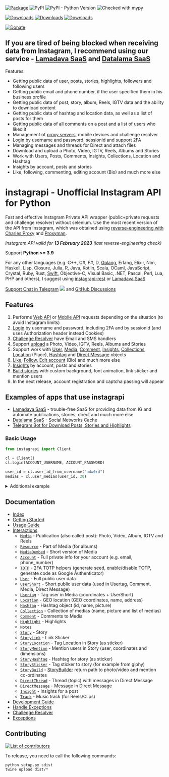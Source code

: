 [![Package](https://github.com/adw0rd/instagrapi/actions/workflows/python-package.yml/badge.svg?branch=master)](https://github.com/adw0rd/instagrapi/actions/workflows/python-package.yml)
![PyPI](https://img.shields.io/pypi/v/instagrapi)
![PyPI - Python Version](https://img.shields.io/pypi/pyversions/instagrapi)
![Checked with mypy](https://img.shields.io/badge/mypy-checked-blue)

[![Downloads](https://pepy.tech/badge/instagrapi)](https://pepy.tech/project/instagrapi)
[![Downloads](https://pepy.tech/badge/instagrapi/month)](https://pepy.tech/project/instagrapi)
[![Downloads](https://pepy.tech/badge/instagrapi/week)](https://pepy.tech/project/instagrapi)

[![Donate](https://www.buymeacoffee.com/assets/img/custom_images/yellow_img.png)](https://www.buymeacoffee.com/adw0rd)

## If you are tired of being blocked when receiving data from Instagram, I recommend using our service - [Lamadava SaaS](https://lamadava.com) and [Datalama SaaS](https://datalama.io/)

Features:

* Getting public data of user, posts, stories, highlights, followers and following users
* Getting public email and phone number, if the user specified them in his business profile
* Getting public data of post, story, album, Reels, IGTV data and the ability to download content
* Getting public data of hashtag and location data, as well as a list of posts for them
* Getting public data of all comments on a post and a list of users who liked it
* Management of [proxy servers](https://soax.com/?r=sEysufQI), mobile devices and challenge resolver
* Login by username and password, sessionid and support 2FA
* Managing messages and threads for Direct and attach files
* Download and upload a Photo, Video, IGTV, Reels, Albums and Stories
* Work with Users, Posts, Comments, Insights, Collections, Location and Hashtag
* Insights by account, posts and stories
* Like, following, commenting, editing account (Bio) and much more else

# instagrapi - Unofficial Instagram API for Python

Fast and effective Instagram Private API wrapper (public+private requests and challenge resolver) without selenium. Use the most recent version of the API from Instagram, which was obtained using [reverse-engineering with Charles Proxy](https://adw0rd.com/2020/03/26/sniffing-instagram-charles-proxy/en/) and [Proxyman](https://proxyman.io/).

*Instagram API valid for **13 February 2023** (last reverse-engineering check)*

Support **Python >= 3.9**

For any other languages (e.g. C++, C#, F#, D, [Golang](https://github.com/adw0rd/instagrapi-rest/tree/main/golang), Erlang, Elixir, Nim, Haskell, Lisp, Closure, Julia, R, Java, Kotlin, Scala, OCaml, JavaScript, Crystal, Ruby, Rust, [Swift](https://github.com/adw0rd/instagrapi-rest/tree/main/swift), Objective-C, Visual Basic, .NET, Pascal, Perl, Lua, PHP and others), I suggest using [instagrapi-rest](https://github.com/adw0rd/instagrapi-rest) or [Lamadava SaaS](https://lamadava.com)

[Support Chat in Telegram](https://t.me/instagrapi)
![](https://gist.githubusercontent.com/m8rge/4c2b36369c9f936c02ee883ca8ec89f1/raw/c03fd44ee2b63d7a2a195ff44e9bb071e87b4a40/telegram-single-path-24px.svg) and [GitHub Discussions](https://github.com/adw0rd/instagrapi/discussions)


## Features

1. Performs [Web API](https://adw0rd.github.io/instagrapi/usage-guide/fundamentals.html) or [Mobile API](https://adw0rd.github.io/instagrapi/usage-guide/fundamentals.html) requests depending on the situation (to avoid Instagram limits)
2. [Login](https://adw0rd.github.io/instagrapi/usage-guide/interactions.html) by username and password, including 2FA and by sessionid (and uses Authorization header instead Cookies)
3. [Challenge Resolver](https://adw0rd.github.io/instagrapi/usage-guide/challenge_resolver.html) have Email and SMS handlers
4. Support [upload](https://adw0rd.github.io/instagrapi/usage-guide/media.html) a Photo, Video, IGTV, Reels, Albums and Stories
5. Support work with [User](https://adw0rd.github.io/instagrapi/usage-guide/user.html), [Media](https://adw0rd.github.io/instagrapi/usage-guide/media.html), [Comment](https://adw0rd.github.io/instagrapi/usage-guide/comment.html), [Insights](https://adw0rd.github.io/instagrapi/usage-guide/insight.html), [Collections](https://adw0rd.github.io/instagrapi/usage-guide/collection.html), [Location](https://adw0rd.github.io/instagrapi/usage-guide/location.html) (Place), [Hashtag](https://adw0rd.github.io/instagrapi/usage-guide/hashtag.html) and [Direct Message](https://adw0rd.github.io/instagrapi/usage-guide/direct.html) objects
6. [Like](https://adw0rd.github.io/instagrapi/usage-guide/media.html), [Follow](https://adw0rd.github.io/instagrapi/usage-guide/user.html), [Edit account](https://adw0rd.github.io/instagrapi/usage-guide/account.html) (Bio) and much more else
7. [Insights](https://adw0rd.github.io/instagrapi/usage-guide/insight.html) by account, posts and stories
8. [Build stories](https://adw0rd.github.io/instagrapi/usage-guide/story.html) with custom background, font animation, link sticker and mention users
9. In the next release, account registration and captcha passing will appear

## Examples of apps that use instagrapi

* [Lamadava SaaS](https://lamadava.com/) - trouble-free SaaS for providing data from IG and automate publications, stories, direct and much more else
* [Datalama SaaS](https://datalama.io/) - Social Networks Cache
* [Telegram Bot for Download Posts, Stories and Highlights](https://t.me/instagram_load_bot)

### Basic Usage

``` python
from instagrapi import Client

cl = Client()
cl.login(ACCOUNT_USERNAME, ACCOUNT_PASSWORD)

user_id = cl.user_id_from_username("adw0rd")
medias = cl.user_medias(user_id, 20)
```

<details>
    <summary>Additional example</summary>

```python
from instagrapi import Client
from instagrapi.types import StoryMention, StoryMedia, StoryLink, StoryHashtag

cl = Client()
cl.login(USERNAME, PASSWORD, verification_code="<2FA CODE HERE>")

media_pk = cl.media_pk_from_url('https://www.instagram.com/p/CGgDsi7JQdS/')
media_path = cl.video_download(media_pk)
adw0rd = cl.user_info_by_username('adw0rd')
hashtag = cl.hashtag_info('dhbastards')

cl.video_upload_to_story(
    media_path,
    "Credits @adw0rd",
    mentions=[StoryMention(user=adw0rd, x=0.49892962, y=0.703125, width=0.8333333333333334, height=0.125)],
    links=[StoryLink(webUri='https://github.com/adw0rd/instagrapi')],
    hashtags=[StoryHashtag(hashtag=hashtag, x=0.23, y=0.32, width=0.5, height=0.22)],
    medias=[StoryMedia(media_pk=media_pk, x=0.5, y=0.5, width=0.6, height=0.8)]
)
```
</details>

## Documentation

* [Index](https://adw0rd.github.io/instagrapi/)
* [Getting Started](https://adw0rd.github.io/instagrapi/getting-started.html)
* [Usage Guide](https://adw0rd.github.io/instagrapi/usage-guide/fundamentals.html)
* [Interactions](https://adw0rd.github.io/instagrapi/usage-guide/interactions.html)
  * [`Media`](https://adw0rd.github.io/instagrapi/usage-guide/media.html) - Publication (also called post): Photo, Video, Album, IGTV and Reels
  * [`Resource`](https://adw0rd.github.io/instagrapi/usage-guide/media.html) - Part of Media (for albums)
  * [`MediaOembed`](https://adw0rd.github.io/instagrapi/usage-guide/media.html) - Short version of Media
  * [`Account`](https://adw0rd.github.io/instagrapi/usage-guide/account.html) - Full private info for your account (e.g. email, phone_number)
  * [`TOTP`](https://adw0rd.github.io/instagrapi/usage-guide/totp.html) - 2FA TOTP helpers (generate seed, enable/disable TOTP, generate code as Google Authenticator)
  * [`User`](https://adw0rd.github.io/instagrapi/usage-guide/user.html) - Full public user data
  * [`UserShort`](https://adw0rd.github.io/instagrapi/usage-guide/user.html) - Short public user data (used in Usertag, Comment, Media, Direct Message)
  * [`Usertag`](https://adw0rd.github.io/instagrapi/usage-guide/user.html) - Tag user in Media (coordinates + UserShort)
  * [`Location`](https://adw0rd.github.io/instagrapi/usage-guide/location.html) - GEO location (GEO coordinates, name, address)
  * [`Hashtag`](https://adw0rd.github.io/instagrapi/usage-guide/hashtag.html) - Hashtag object (id, name, picture)
  * [`Collection`](https://adw0rd.github.io/instagrapi/usage-guide/collection.html) - Collection of medias (name, picture and list of medias)
  * [`Comment`](https://adw0rd.github.io/instagrapi/usage-guide/comment.html) - Comments to Media
  * [`Highlight`](https://adw0rd.github.io/instagrapi/usage-guide/highlight.html) - Highlights
  * [`Notes`](https://adw0rd.github.io/instagrapi/usage-guide/notes.html)
  * [`Story`](https://adw0rd.github.io/instagrapi/usage-guide/story.html) - Story
  * [`StoryLink`](https://adw0rd.github.io/instagrapi/usage-guide/story.html) - Link Sticker
  * [`StoryLocation`](https://adw0rd.github.io/instagrapi/usage-guide/story.html) - Tag Location in Story (as sticker)
  * [`StoryMention`](https://adw0rd.github.io/instagrapi/usage-guide/story.html) - Mention users in Story (user, coordinates and dimensions)
  * [`StoryHashtag`](https://adw0rd.github.io/instagrapi/usage-guide/story.html) - Hashtag for story (as sticker)
  * [`StorySticker`](https://adw0rd.github.io/instagrapi/usage-guide/story.html) - Tag sticker to story (for example from giphy)
  * [`StoryBuild`](https://adw0rd.github.io/instagrapi/usage-guide/story.html) - [StoryBuilder](/instagrapi/story.py) return path to photo/video and mention co-ordinates
  * [`DirectThread`](https://adw0rd.github.io/instagrapi/usage-guide/direct.html) - Thread (topic) with messages in Direct Message
  * [`DirectMessage`](https://adw0rd.github.io/instagrapi/usage-guide/direct.html) - Message in Direct Message
  * [`Insight`](https://adw0rd.github.io/instagrapi/usage-guide/insight.html) - Insights for a post
  * [`Track`](https://adw0rd.github.io/instagrapi/usage-guide/track.html) - Music track (for Reels/Clips)
* [Development Guide](https://adw0rd.github.io/instagrapi/development-guide.html)
* [Handle Exceptions](https://adw0rd.github.io/instagrapi/usage-guide/handle_exception.html)
* [Challenge Resolver](https://adw0rd.github.io/instagrapi/usage-guide/challenge_resolver.html)
* [Exceptions](https://adw0rd.github.io/instagrapi/exceptions.html)

## Contributing

[![List of contributors](https://opencollective.com/instagrapi/contributors.svg?width=890&button=0)](https://github.com/adw0rd/instagrapi/graphs/contributors)

To release, you need to call the following commands:

    python setup.py sdist
    twine upload dist/*
